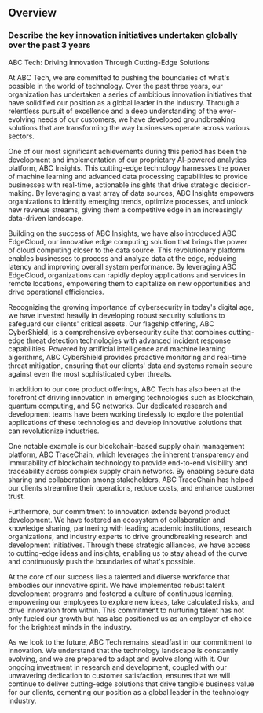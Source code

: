 ## Overview

### Describe the key innovation initiatives undertaken globally over the past 3 years

ABC Tech: Driving Innovation Through Cutting-Edge Solutions

At ABC Tech, we are committed to pushing the boundaries of what's possible in the world of technology. Over the past three years, our organization has undertaken a series of ambitious innovation initiatives that have solidified our position as a global leader in the industry. Through a relentless pursuit of excellence and a deep understanding of the ever-evolving needs of our customers, we have developed groundbreaking solutions that are transforming the way businesses operate across various sectors.

One of our most significant achievements during this period has been the development and implementation of our proprietary AI-powered analytics platform, ABC Insights. This cutting-edge technology harnesses the power of machine learning and advanced data processing capabilities to provide businesses with real-time, actionable insights that drive strategic decision-making. By leveraging a vast array of data sources, ABC Insights empowers organizations to identify emerging trends, optimize processes, and unlock new revenue streams, giving them a competitive edge in an increasingly data-driven landscape.

Building on the success of ABC Insights, we have also introduced ABC EdgeCloud, our innovative edge computing solution that brings the power of cloud computing closer to the data source. This revolutionary platform enables businesses to process and analyze data at the edge, reducing latency and improving overall system performance. By leveraging ABC EdgeCloud, organizations can rapidly deploy applications and services in remote locations, empowering them to capitalize on new opportunities and drive operational efficiencies.

Recognizing the growing importance of cybersecurity in today's digital age, we have invested heavily in developing robust security solutions to safeguard our clients' critical assets. Our flagship offering, ABC CyberShield, is a comprehensive cybersecurity suite that combines cutting-edge threat detection technologies with advanced incident response capabilities. Powered by artificial intelligence and machine learning algorithms, ABC CyberShield provides proactive monitoring and real-time threat mitigation, ensuring that our clients' data and systems remain secure against even the most sophisticated cyber threats.

In addition to our core product offerings, ABC Tech has also been at the forefront of driving innovation in emerging technologies such as blockchain, quantum computing, and 5G networks. Our dedicated research and development teams have been working tirelessly to explore the potential applications of these technologies and develop innovative solutions that can revolutionize industries.

One notable example is our blockchain-based supply chain management platform, ABC TraceChain, which leverages the inherent transparency and immutability of blockchain technology to provide end-to-end visibility and traceability across complex supply chain networks. By enabling secure data sharing and collaboration among stakeholders, ABC TraceChain has helped our clients streamline their operations, reduce costs, and enhance customer trust.

Furthermore, our commitment to innovation extends beyond product development. We have fostered an ecosystem of collaboration and knowledge sharing, partnering with leading academic institutions, research organizations, and industry experts to drive groundbreaking research and development initiatives. Through these strategic alliances, we have access to cutting-edge ideas and insights, enabling us to stay ahead of the curve and continuously push the boundaries of what's possible.

At the core of our success lies a talented and diverse workforce that embodies our innovative spirit. We have implemented robust talent development programs and fostered a culture of continuous learning, empowering our employees to explore new ideas, take calculated risks, and drive innovation from within. This commitment to nurturing talent has not only fueled our growth but has also positioned us as an employer of choice for the brightest minds in the industry.

As we look to the future, ABC Tech remains steadfast in our commitment to innovation. We understand that the technology landscape is constantly evolving, and we are prepared to adapt and evolve along with it. Our ongoing investment in research and development, coupled with our unwavering dedication to customer satisfaction, ensures that we will continue to deliver cutting-edge solutions that drive tangible business value for our clients, cementing our position as a global leader in the technology industry.
